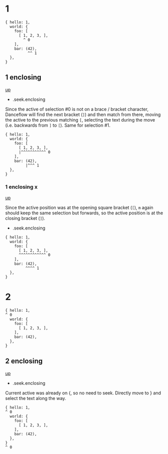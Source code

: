 # 1

```
{ hello: 1,
  world: {
    foo: [
      [ 1, 2, 3, ],
        ^ 0
    ],
    bar: (42),
          ^^ 1
  },
}
```

## 1 enclosing
[up](#1)

- .seek.enclosing

Since the active of selection #0 is not on a brace / bracket character, Danceflow
will find the next bracket (`]`) and then match from there, moving the active to
the previous matching `[`, selecting the text during the move (i.e. backwards
from `]` to `[`). Same for selection #1.

```
{ hello: 1,
  world: {
    foo: [
      [ 1, 2, 3, ],
      |^^^^^^^^^^^ 0
    ],
    bar: (42),
         |^^^ 1
  },
}
```

### 1 enclosing x
[up](#1-enclosing)

Since the active position was at the opening square bracket (`[`), `m` again
should keep the same selection but forwards, so the active position is at the
closing bracket (`]`).

- .seek.enclosing

```
{ hello: 1,
  world: {
    foo: [
      [ 1, 2, 3, ],
      ^^^^^^^^^^^^ 0
    ],
    bar: (42),
         ^^^^ 1
  },
}
```

# 2

```
{ hello: 1,
^ 0
  world: {
    foo: [
      [ 1, 2, 3, ],
    ],
    bar: (42),
  },
}
```

## 2 enclosing
[up](#2)

- .seek.enclosing

Current active was already on {, so no need to seek. Directly move to } and
select the text along the way.

```
{ hello: 1,
^ 0
  world: {
    foo: [
      [ 1, 2, 3, ],
    ],
    bar: (42),
  },
}
^ 0
```

